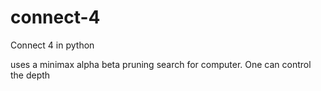 # connect-4
Connect 4 in python

uses a minimax alpha beta pruning search for computer. One can control the depth 
